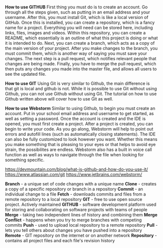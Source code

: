 **How to use GITHUB** First thing you must do is to create an account. Go through all the steps given, such as putting in an email address and your username. After this, you must install Git, which is like a local version of GitHub. Once this is installed, you can create a repository, which is a fancy name for a project. Everything you will need can be stored here, including links, files, images and videos. Within this repository, you can create a README, which essentially is an outline of what this project is doing or what it is intended to do. Next, you can create a branch, which acts as a copy of the main version of your project. After you make changes to the branch, you must commit them, which is another way of saying you must save your changes. The next step is a pull request, which notifies relevant people that changes are being made. Finally, you have to merge the pull request, which then puts any changes you made into the master file, and allows all users to see the updated file.

**How to use GIT** Using Git is very similar to Github, the main difference is that git is local and github is not. While it is possible to use Git without using Github, you can not use Github without using Git. The tutorial on how to use Github written above will cover how to use Git as well.

**How to use Webstorm** Similar to using Github, to begin you must create an account. Put in your school email address and username to get started, as well as setting a password. Once the account is created and the IDE is opened, you must first create a project. After a project is created, you can begin to write your code. As you go along, Webstorm will help to point out errors and autofill lines (such as automatically closing statements). The IDE can also be fully customized to look however you want. Whether this means you make something that is pleasing to your eyes or that helps to avoid eye strain, the possibilites are endless. Webstorm also has a built in voice call function as well as ways to navigate through the file when looking for something specific.
 
https://devmountain.com/blog/what-is-github-and-how-do-you-use-it/ 
https://www.atlassian.com/git
https://www.jetbrains.com/webstorm/

**Branch** - a unique set of code changes with a unique name
**Clone** - creates a copy of a specific repository or branch in a repository
**Commit** - an individual change to a file
**Fetch** - downloads commits and files from a remote repository to a local repository
**GIT** - free to use open source project. Actively maintained
**GITHUB** - software development platform used for storing and collaborating on software projects with teams of people
**Merge** - taking two independent lines of history and combining them
**Merge Conflict** - happens when you try to merge branches with competing commits
**Push** - used to upload local repository to a remote repository
**Pull** - lets you tell others about changes you have pushed into a repository
**Remote** - GIT repository on the internet or on another network
**Repository** - contains all project files and each file's revision history
